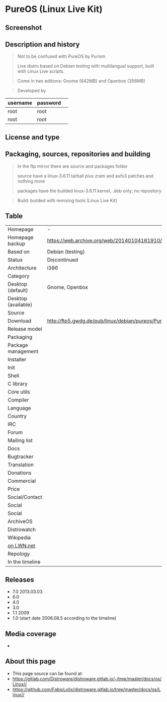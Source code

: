 # PureOS (Linux Live Kit)

## Screenshot


## Description and history

> Not to be confused with PureOS by Purism
>
> Live distro based on Debian testing with multilangual support, built with Linux Live scripts.
>
> Come in two editions: Gnome (642MB) and Openbox (356MB)

> Developed by

| username | password |  |
|----------|----------|--|
| root | root |  |
| root | root |  |


## License and type

>


## Packaging, sources, repositories and building

> In the ftp mirror there are source and packages folder
> 
> source have a linux-3.6.11 tarball plus zram and aufs3 patches and nothing more
>
> packages have the builded linux-3.6.11 kernel, .deb only; no repository

> Build: builded with remixing tools (Linux Live Kit)


## Table

|                       |  |
|-----------------------|--|
| Homepage              | - |
| Homepage backup       | <https://web.archive.org/web/20140104161910/http://pureos.org/> |
| Based on              | Debian (testing) |
| Status                | Discontinued |
| Architecture          | i386 |
| Category              |  |
| Desktop (default)     | Gnome, Openbox |
| Desktop (available)   |  |
| Source                |  |
| Download              | <http://ftp5.gwdg.de/pub/linux/debian/pureos/PureOS-7.0/> |
| Release model         |  |
| Packaging             |  |
| Package management    |  |
| Installer             |  |
| Init                  |  |
| Shell                 |  |
| C library             |  |
| Core utils            |  |
| Compiler              |  |
| Language              |  |
| Country               |  |
| IRC                   |  |
| Forum                 |  |
| Mailing list          |  |
| Docs                  |  |
| Bugtracker            |  |
| Translation           |  |
| Donations             |  |
| Commercial            |  |
| Price                 |  |
| Social/Contact        |  |
| Social                |  |
| Social                |  |
| ArchiveOS             |  |
| Distrowatch           |  |
| Wikipedia             |  |
| [on LWN.net](https://lwn.net/Distributions/) |  |
| Repology              |  |
| In the timeline       |  |


## Releases

* 7.0 2013.03.03
* 6.0
* 4.0
* 3.0
* 1.1 2009
* 1.0 (start date 2006.08.5 according to the timeline)


## Media coverage

* 


## About this page

* This page source can be found at:
* <https://gitlab.com/Distroware/distroware.gitlab.io/-/tree/master/docs/os/Linux//>
* <https://github.com/FabioLolix/distroware.gitlab.io/tree/master/docs/os/Linux//>
